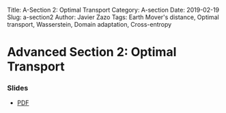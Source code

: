 Title: A-Section 2: Optimal Transport
Category: A-section
Date: 2019-02-19
Slug: a-section2
Author: Javier Zazo
Tags: Earth Mover's distance, Optimal transport, Wasserstein, Domain adaptation, Cross-entropy


# Advanced Section 2: Optimal Transport
### Slides
- [PDF]({attach}presentation/cs109b_asec2_slides_emd.pdf)

